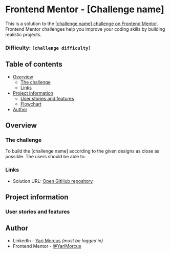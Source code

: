 # Frontend Mentor - [Challenge name]

This is a solution to the [[challenge name] challenge on Frontend Mentor](insert-challenge-link). Frontend Mentor challenges help you improve your coding skills by building realistic projects.

### Difficulty: `[challenge difficulty]`

[//]: # 'Insert screenshot below'
[//]: # 'In case of netlify: insert deployment status below including **Deployment status** label'

## Table of contents

- [Overview](#overview)
  - [The challenge](#the-challenge)
  - [Links](#links)
- [Project information](#project-information)
  - [User stories and features](#user-stories-and-features)
  - [Flowchart](#flowchart)
- [Author](#author)

## Overview

### The challenge

To build the [challenge name] according to the given designs as close as possible.
The users should be able to:

[//]: # 'Insert requirements below'

### Links

- Solution URL: [Open GitHub repository](fill-in-github-repository-link)

[//]: # 'Insert following when online: - Live Site URL: [open Netlify / GitHub page][fill in link]'

## Project information

### User stories and features

[//]: # '1. As a user I want to generate a new piece of advice so I might be able to learn something from it'
[//]: # '**Feature**: A button that generates a new piece of advice based on an API call'
[//]: # 'Optional: ### Flowchart'
[//]: # 'Optional: insert flowchart link below'

## Author

- LinkedIn - [Yari Morcus](https://www.linkedin.com/in/yarimorcus) _(must be logged in)_
- Frontend Mentor - [@YariMorcus](https://www.frontendmentor.io/profile/YariMorcus)

